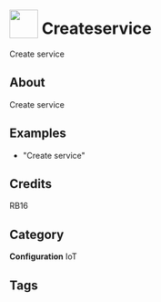 # <img src="https://raw.githack.com/FortAwesome/Font-Awesome/master/svgs/solid/wifi.svg" card_color="#22A7F0" width="50" height="50" style="vertical-align:bottom"/> Createservice
Create service

## About
Create service

## Examples
* "Create service"

## Credits
RB16

## Category
**Configuration**
IoT

## Tags

